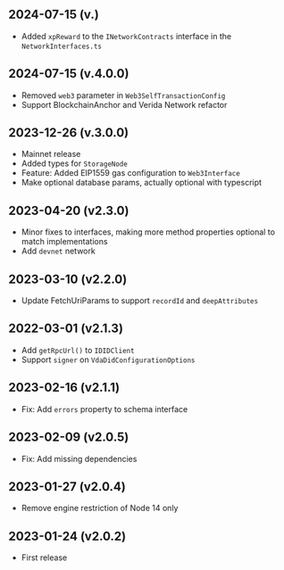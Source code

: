 2024-07-15 (v.)
-------------------

- Added `xpReward` to the `INetworkContracts` interface in the `NetworkInterfaces.ts`


2024-07-15 (v.4.0.0)
-------------------

- Removed `web3` parameter in `Web3SelfTransactionConfig`
- Support BlockchainAnchor and Verida Network refactor

2023-12-26 (v.3.0.0)
-------------------

- Mainnet release
- Added types for `StorageNode`
- Feature: Added EIP1559 gas configuration to `Web3Interface`
- Make optional database params, actually optional with typescript

2023-04-20 (v2.3.0)
-------------------

- Minor fixes to interfaces, making more method properties optional to match implementations
- Add `devnet` network

2023-03-10 (v2.2.0)
-------------------

- Update FetchUriParams to support `recordId` and `deepAttributes`

2022-03-01 (v2.1.3)
-------------------

- Add `getRpcUrl()` to `IDIDClient`
- Support `signer` on `VdaDidConfigurationOptions`

2023-02-16 (v2.1.1)
-------------------

- Fix: Add `errors` property to schema interface

2023-02-09 (v2.0.5)
-------------------

- Fix: Add missing dependencies

2023-01-27 (v2.0.4)
-------------------

- Remove engine restriction of Node 14 only

2023-01-24 (v2.0.2)
-------------------

- First release